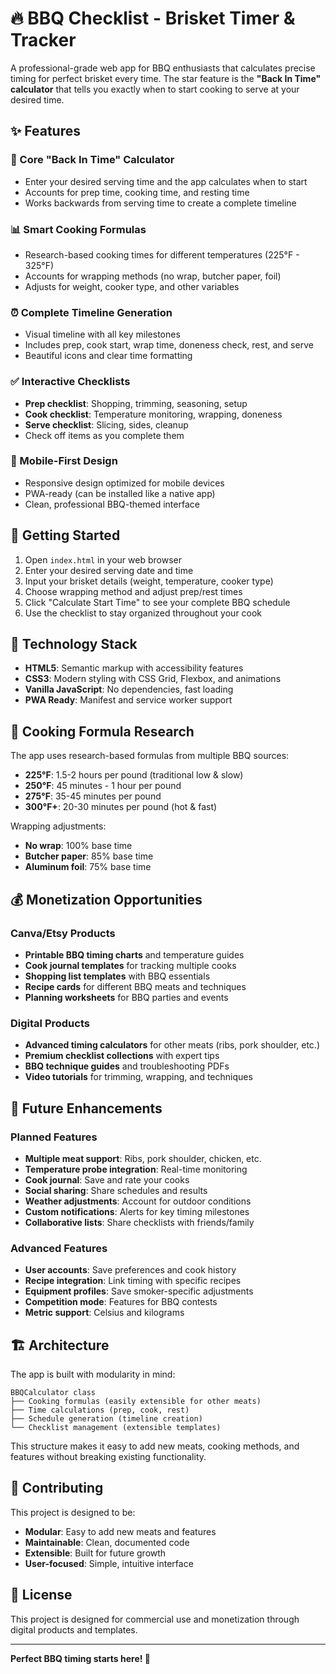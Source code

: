 # 🔥 BBQ Checklist - Brisket Timer & Tracker

A professional-grade web app for BBQ enthusiasts that calculates precise timing for perfect brisket every time. The star feature is the **"Back In Time" calculator** that tells you exactly when to start cooking to serve at your desired time.

## ✨ Features

### 🎯 Core "Back In Time" Calculator
- Enter your desired serving time and the app calculates when to start
- Accounts for prep time, cooking time, and resting time
- Works backwards from serving time to create a complete timeline

### 📊 Smart Cooking Formulas
- Research-based cooking times for different temperatures (225°F - 325°F)
- Accounts for wrapping methods (no wrap, butcher paper, foil)
- Adjusts for weight, cooker type, and other variables

### ⏰ Complete Timeline Generation
- Visual timeline with all key milestones
- Includes prep, cook start, wrap time, doneness check, rest, and serve
- Beautiful icons and clear time formatting

### ✅ Interactive Checklists
- **Prep checklist**: Shopping, trimming, seasoning, setup
- **Cook checklist**: Temperature monitoring, wrapping, doneness
- **Serve checklist**: Slicing, sides, cleanup
- Check off items as you complete them

### 📱 Mobile-First Design
- Responsive design optimized for mobile devices
- PWA-ready (can be installed like a native app)
- Clean, professional BBQ-themed interface

## 🚀 Getting Started

1. Open `index.html` in your web browser
2. Enter your desired serving date and time
3. Input your brisket details (weight, temperature, cooker type)
4. Choose wrapping method and adjust prep/rest times
5. Click "Calculate Start Time" to see your complete BBQ schedule
6. Use the checklist to stay organized throughout your cook

## 🎨 Technology Stack

- **HTML5**: Semantic markup with accessibility features
- **CSS3**: Modern styling with CSS Grid, Flexbox, and animations
- **Vanilla JavaScript**: No dependencies, fast loading
- **PWA Ready**: Manifest and service worker support

## 🧮 Cooking Formula Research

The app uses research-based formulas from multiple BBQ sources:

- **225°F**: 1.5-2 hours per pound (traditional low & slow)
- **250°F**: 45 minutes - 1 hour per pound
- **275°F**: 35-45 minutes per pound  
- **300°F+**: 20-30 minutes per pound (hot & fast)

Wrapping adjustments:
- **No wrap**: 100% base time
- **Butcher paper**: 85% base time
- **Aluminum foil**: 75% base time

## 💰 Monetization Opportunities

### Canva/Etsy Products
- **Printable BBQ timing charts** and temperature guides
- **Cook journal templates** for tracking multiple cooks
- **Shopping list templates** with BBQ essentials
- **Recipe cards** for different BBQ meats and techniques
- **Planning worksheets** for BBQ parties and events

### Digital Products
- **Advanced timing calculators** for other meats (ribs, pork shoulder, etc.)
- **Premium checklist collections** with expert tips
- **BBQ technique guides** and troubleshooting PDFs
- **Video tutorials** for trimming, wrapping, and techniques

## 🔮 Future Enhancements

### Planned Features
- **Multiple meat support**: Ribs, pork shoulder, chicken, etc.
- **Temperature probe integration**: Real-time monitoring
- **Cook journal**: Save and rate your cooks
- **Social sharing**: Share schedules and results
- **Weather adjustments**: Account for outdoor conditions
- **Custom notifications**: Alerts for key timing milestones
- **Collaborative lists**: Share checklists with friends/family

### Advanced Features
- **User accounts**: Save preferences and cook history  
- **Recipe integration**: Link timing with specific recipes
- **Equipment profiles**: Save smoker-specific adjustments
- **Competition mode**: Features for BBQ contests
- **Metric support**: Celsius and kilograms

## 🏗️ Architecture

The app is built with modularity in mind:

```
BBQCalculator class
├── Cooking formulas (easily extensible for other meats)
├── Time calculations (prep, cook, rest)
├── Schedule generation (timeline creation)
└── Checklist management (extensible templates)
```

This structure makes it easy to add new meats, cooking methods, and features without breaking existing functionality.

## 🤝 Contributing

This project is designed to be:
- **Modular**: Easy to add new meats and features
- **Maintainable**: Clean, documented code
- **Extensible**: Built for future growth
- **User-focused**: Simple, intuitive interface

## 📝 License

This project is designed for commercial use and monetization through digital products and templates.

---

**Perfect BBQ timing starts here! 🍖** 
